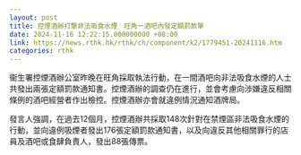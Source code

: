 ```yaml
---
layout: post
title: 控煙酒辦打撃非法吸食水煙　旺角一酒吧內發定額罰款單
date: 2024-11-16 12:22:15.000000000 +08:00
link: https://news.rthk.hk/rthk/ch/component/k2/1779451-20241116.htm
categories: rthk
---
```


衞生署控煙酒辦公室昨晚在旺角採取執法行動，在一間酒吧向非法吸食水煙的人士共發出兩張定額罰款通知書。控煙酒辦的調查仍在進行，並會考慮向涉嫌違反相關條例的酒吧經營者作出檢控。控煙酒辦亦會就違例情況通知酒牌局。

發言人強調，在過去12個月，控煙酒辦共採取148次針對在禁煙區非法吸食水煙的行動，並向違例吸煙者發出176張定額罰款通知書，以及向違反其他相關罪行的店員及酒吧或食肆負責人，發出88張傳票。
